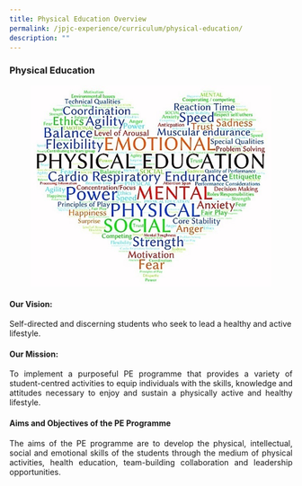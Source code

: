 ```yaml
---
title: Physical Education Overview
permalink: /jpjc-experience/curriculum/physical-education/
description: ""
---
```

### **Physical Education**
<center>
<img src="/images/PE%201.jpg" 
     style="width:85%"></center>

#### **Our Vision:**
Self-directed and discerning students who seek to lead a healthy and active lifestyle.

#### **Our Mission:**
<p align=justify>
To implement a purposeful PE programme that provides a variety of student-centred activities to equip individuals with the skills, knowledge and attitudes necessary to enjoy and sustain a physically active and healthy lifestyle.</p>

#### <p align=justify><strong>Aims and Objectives of the PE Programme</strong></p>
<p align=justify>
The aims of the PE programme are to develop the physical, intellectual, social and emotional skills of the students through the medium of physical activities, health education, team-building collaboration and leadership opportunities.</p>